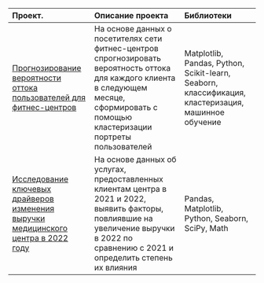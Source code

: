 | Проект.                      | Описание проекта                                 |Библиотеки                           |
| :--------------------------- | :------------------------------------------------|:-------------------------------------|
| [Прогнозирование вероятности оттока пользователей для фитнес-центров](https://github.com/inessa-sotskova/Portfolio-projects/tree/main/Churn_in_fitness_club)| На основе данных о посетителях сети фитнес-центров спрогнозировать вероятность оттока для каждого клиента в следующем месяце, сформировать с помощью кластеризации портреты пользователей| Matplotlib, Pandas, Python, Scikit-learn, Seaborn, классификация, кластеризация, машинное обучение|
| [Исследование ключевых драйверов изменения выручки медицинского центра в 2022 году](https://github.com/inessa-sotskova/Portfolio-projects/tree/main/Key%20Drivers%20for%20Revenue%20Change%20(Medcenter))| На основе данных об услугах, предоставленных клиентам центра в 2021 и 2022, выявить факторы, повлиявшие на увеличение выручки в 2022 по сравнению с 2021 и определить степень их влияния| Pandas, Matplotlib, Python, Seaborn, SciPy, Math |




  